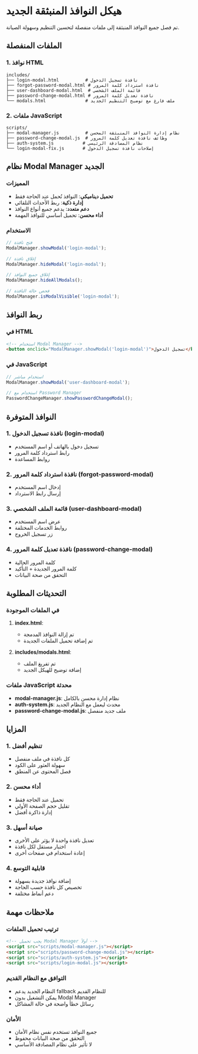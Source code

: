 # هيكل النوافذ المنبثقة الجديد

تم فصل جميع النوافذ المنبثقة إلى ملفات منفصلة لتحسين التنظيم وسهولة الصيانة.

## الملفات المنفصلة

### 1. نوافذ HTML
```
includes/
├── login-modal.html          # نافذة تسجيل الدخول
├── forgot-password-modal.html # نافذة استرداد كلمة المرور  
├── user-dashboard-modal.html  # قائمة الملف الشخصي
├── password-change-modal.html # نافذة تعديل كلمة المرور
└── modals.html               # ملف فارغ مع توضيح التنظيم الجديد
```

### 2. ملفات JavaScript
```
scripts/
├── modal-manager.js          # نظام إدارة النوافذ المنبثقة المحسن
├── password-change-modal.js  # وظائف نافذة تعديل كلمة المرور
├── auth-system.js           # نظام المصادقة الرئيسي
└── login-modal-fix.js       # إصلاحات نافذة تسجيل الدخول
```

## نظام Modal Manager الجديد

### المميزات
- **تحميل ديناميكي**: النوافذ تُحمل عند الحاجة فقط
- **إدارة ذكية**: ربط الأحداث التلقائي
- **دعم متعدد**: يدعم جميع أنواع النوافذ
- **أداء محسن**: تحميل أساسي للنوافذ المهمة

### الاستخدام
```javascript
// فتح نافذة
ModalManager.showModal('login-modal');

// إغلاق نافذة
ModalManager.hideModal('login-modal');

// إغلاق جميع النوافذ
ModalManager.hideAllModals();

// فحص حالة النافذة
ModalManager.isModalVisible('login-modal');
```

## ربط النوافذ

### في HTML
```html
<!-- استخدام Modal Manager -->
<button onclick="ModalManager.showModal('login-modal')">تسجيل الدخول</button>
```

### في JavaScript
```javascript
// استخدام مباشر
ModalManager.showModal('user-dashboard-modal');

// استخدام مع Password Manager
PasswordChangeManager.showPasswordChangeModal();
```

## النوافذ المتوفرة

### 1. نافذة تسجيل الدخول (login-modal)
- تسجيل دخول بالهاتف أو اسم المستخدم
- رابط استرداد كلمة المرور
- روابط المساعدة

### 2. نافذة استرداد كلمة المرور (forgot-password-modal)
- إدخال اسم المستخدم
- إرسال رابط الاسترداد

### 3. قائمة الملف الشخصي (user-dashboard-modal)
- عرض اسم المستخدم
- روابط الخدمات المختلفة
- زر تسجيل الخروج

### 4. نافذة تعديل كلمة المرور (password-change-modal)
- كلمة المرور الحالية
- كلمة المرور الجديدة + التأكيد
- التحقق من صحة البيانات

## التحديثات المطلوبة

### في الملفات الموجودة
1. **index.html**: 
   - تم إزالة النوافذ المدمجة
   - تم إضافة تحميل الملفات الجديدة

2. **includes/modals.html**:
   - تم تفريغ الملف
   - إضافة توضيح للهيكل الجديد

### ملفات JavaScript محدثة
- **modal-manager.js**: نظام إدارة محسن بالكامل
- **auth-system.js**: محدث ليعمل مع النظام الجديد
- **password-change-modal.js**: ملف جديد منفصل

## المزايا

### 1. تنظيم أفضل
- كل نافذة في ملف منفصل
- سهولة العثور على الكود
- فصل المحتوى عن المنطق

### 2. أداء محسن
- تحميل عند الحاجة فقط
- تقليل حجم الصفحة الأولي
- إدارة ذاكرة أفضل

### 3. صيانة أسهل
- تعديل نافذة واحدة لا يؤثر على الأخرى
- اختبار مستقل لكل نافذة
- إعادة استخدام في صفحات أخرى

### 4. قابلية التوسع
- إضافة نوافذ جديدة بسهولة
- تخصيص كل نافذة حسب الحاجة
- دعم أنماط مختلفة

## ملاحظات مهمة

### ترتيب تحميل الملفات
```html
<!-- يجب تحميل Modal Manager أولاً -->
<script src="scripts/modal-manager.js"></script>
<script src="scripts/password-change-modal.js"></script>
<script src="scripts/auth-system.js"></script>
<script src="scripts/login-modal.js"></script>
```

### التوافق مع النظام القديم
- النظام الجديد يدعم fallback للنظام القديم
- يمكن التشغيل بدون Modal Manager
- رسائل خطأ واضحة في حالة المشاكل

### الأمان
- جميع النوافذ تستخدم نفس نظام الأمان
- التحقق من صحة البيانات محفوظ
- لا تأثير على نظام المصادقة الأساسي 

